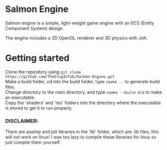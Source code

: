 # Salmon Engine

Salmon engine is a simple, light-weight game engine with an ECS (Entity Component System) design.

The engine includes a 2D OpenGL renderer and 3D physics with Jolt.

# Getting started

Clone the repository using `git clone https://github.com/TheSlugInTub/Salmon-Engine.git`\
Make a build folder, cd into the build folder, type `cmake ..` to generate build files.\
Change directory to the main directory, and type `cmake --build bld` to make an executable.\
Copy the 'shaders' and 'res' folders into the directory where the executable is stored
to get it to run properly.

### DISCLAIMER:

There are assimp and jolt libraries in the 'lib' folder, which are .lib files, this will not work on linux!
I was too lazy to compile these libraries for linux so just compile them yourself.
